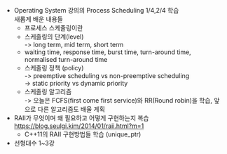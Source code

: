 * Operating System 강의의 Process Scheduling 1/4,2/4 학습  
    새롭게 배운 내용들
    * 프로세스 스케줄링이란
    * 스케줄링의 단계(level)  
    -> long term, mid term, short term
    * waiting time, response time, burst time, turn-around time, normalised turn-around time
    * 스케줄링 정책 (policy)  
    -> preemptive scheduling vs non-preemptive scheduling  
    -> static priority vs dynamic priority  
    * 스케줄링 알고리즘  
    -> 오늘은 FCFS(first come first service)와 RR(Round robin)을 학습,
    앞으로 다른 알고리즘도 배울 계획
* RAII가 무엇이며 왜 필요하고 어떻게 구현하는지 복습
    https://blog.seulgi.kim/2014/01/raii.html?m=1  
    * C++11의 RAII 구현방법들 학습 (unique_ptr)
* 선형대수 1~3강

